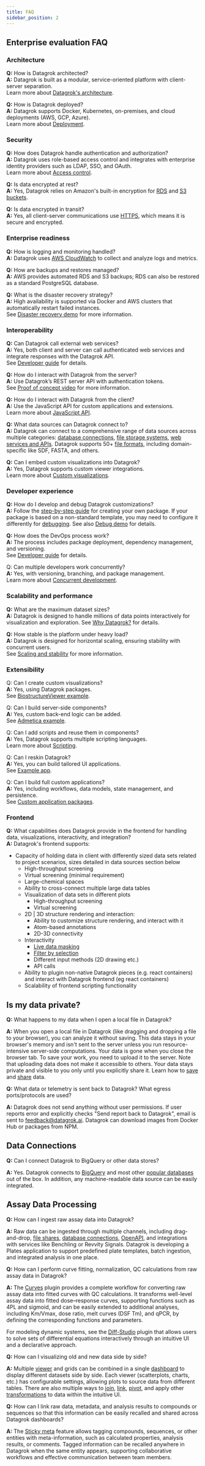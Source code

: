 ```yaml
---
title: FAQ
sidebar_position: 2
---
```


## Enterprise evaluation FAQ

### Architecture

**Q:** How is Datagrok architected?  
**A:** Datagrok is built as a modular, service-oriented platform with client-server separation.  
Learn more about [Datagrok's architecture](../../develop/under-the-hood/architecture.md#goals).

**Q:** How is Datagrok deployed?  
**A:** Datagrok supports Docker, Kubernetes, on-premises, and cloud deployments (AWS, GCP, Azure).  
Learn more about [Deployment](../../deploy/deploy.md).

### Security

**Q:** How does Datagrok handle authentication and authorization?  
**A:** Datagrok uses role-based access control and integrates with enterprise identity providers such as LDAP, SSO, and OAuth.  
Learn more about [Access control](../../govern/access-control/access-control.md).

**Q:** Is data encrypted at rest?  
**A:** Yes, Datagrok relies on Amazon's built-in encryption for [RDS](https://docs.aws.amazon.com/AmazonRDS/latest/UserGuide/Overview.Encryption.html) and [S3 buckets](https://docs.aws.amazon.com/AmazonS3/latest/userguide/bucket-encryption.html).

**Q:** Is data encrypted in transit?  
**A:** Yes, all client-server communications use [HTTPS](https://en.wikipedia.org/wiki/HTTPS), which means it is secure and encrypted.  

### Enterprise readiness

**Q:** How is logging and monitoring handled?  
**A:** Datagrok uses [AWS CloudWatch](https://aws.amazon.com/cloudwatch/) to collect and analyze logs and metrics.  

**Q:** How are backups and restores managed?  
**A:** AWS provides automated RDS and S3 backups; RDS can also be restored as a standard PostgreSQL database.  

**Q:** What is the disaster recovery strategy?  
**A:** High availability is supported via Docker and AWS clusters that automatically restart failed instances.  
See [Disaster recovery demo](https://www.youtube.com/watch?v=oFs9RShkHT8) for more information.

<!--Q: Can infrastructure be managed as code?  
**A:** Yes, using Docker-compose, Jenkins, CloudFormation, or Terraform.  
Datagrok Docker containers are built using Jenkins, all software are upgraded and patched on every build.
Docker-compose manifest is used to describe and deploy Datagrok applications.
Also, there are multiple advanced options to deploy application:
CloudFormation template to deploy to AWS ECS
Terraform scripts to deploy to AWS ECS-->

### Interoperability

**Q:** Can Datagrok call external web services?  
**A:** Yes, both client and server can call authenticated web services and integrate responses with the Datagrok API.  
See [Developer guide](../../develop/develop.md) for details.

**Q:** How do I interact with Datagrok from the server?  
**A:** Use Datagrok’s REST server API with authentication tokens.  
See [Proof of concept video](https://www.youtube.com/watch?v=TjApCwd_3hw) for more information.

**Q:** How do I interact with Datagrok from the client?  
**A:** Use the JavaScript API for custom applications and extensions.  
Learn more about  [JavaScript API](../../develop/packages/js-api.md).

**Q:** What data sources can Datagrok connect to?  
**A:** Datagrok can connect to a comprehensive range of data sources across multiple categories: [database connections](../../access/databases/connectors/connectors.md), [file storage systems](../../access/files/files.md), [web services and APIs](../../access/open-api.md). Datagrok supports 50+ [file formats](../../access/files/supported-formats.md), including domain-specific like SDF, FASTA, and others.

**Q:** Can I embed custom visualizations into Datagrok?  
**A:** Yes, Datagrok supports custom viewer integrations.  
Learn more about [Custom visualizations](../../visualize/viewers/markup.md).

### Developer experience

**Q:** How do I develop and debug Datagrok customizations?   
**A:** Follow the [step-by-step guide](../../develop/how-to/packages/create-package.md) for creating your own package. If your package is based on a non-standard template, you may need to configure it differently for [debugging](../../develop/advanced/debugging.md). See also [Debug demo](https://youtu.be/PDcXLMsu6UM) for details.

**Q:** How does the DevOps process work?  
**A:** The process includes package deployment, dependency management, and versioning.  
See [Developer guide](../../develop/develop.md) for details.

Q: Can multiple developers work concurrently?  
**A:** Yes, with versioning, branching, and package management.  
Learn more about [Concurrent development](../../develop/develop.md#development).

### Scalability and performance

**Q:** What are the maximum dataset sizes?  
**A:** Datagrok is designed to handle millions of data points interactively for visualization and exploration. See [Why Datagrok?](../../datagrok/datagrok.md#why-datagrok) for details.  

**Q:** How stable is the platform under heavy load?  
**A:** Datagrok is designed for horizontal scaling, ensuring stability with concurrent users.  
See [Scaling and stability](../../develop/under-the-hood/infrastructure.md#scalability) for more information.

### Extensibility

Q: Can I create custom visualizations?  
**A:** Yes, using Datagrok packages.  
See [BiostructureViewer example](https://github.com/datagrok-ai/public/tree/master/packages/BiostructureViewer).

Q: Can I build server-side components?  
**A:** Yes, custom back-end logic can be added.  
See [Admetica example](https://github.com/datagrok-ai/public/tree/master/packages/Admetica).

Q: Can I add scripts and reuse them in components?  
**A:** Yes, Datagrok supports multiple scripting languages.  
Learn more about [Scripting](https://datagrok.ai/help/compute/scripting).

Q: Can I reskin Datagrok?  
**A:** Yes, you can build tailored UI applications.  
See [Example app](https://public.datagrok.ai/apps/HitTriage/HitTriage?browse=apps).

Q: Can I build full custom applications?  
**A:** Yes, including workflows, data models, state management, and persistence.  
See [Custom application packages](https://github.com/datagrok-ai/public/tree/master/packages).

### Frontend

**Q:** What capabilities does Datagrok provide in the frontend for handling data, visualizations, interactivity, and integration?     
**A:** Datagrok's frontend supports:
* Capacity of holding data in client with differently sized data sets related to project scenarios, sizes detailed in
    data sources section below
    * High-throughput screening
    * Virtual screening (minimal requirement)
    * Large-chemical spaces
  * Ability to cross-connect multiple large data tables
  * Visualization of data sets in different plots
    * High-throughput screening
    * Virtual screening
  * 2D | 3D structure rendering and interaction:
    * Ability to customize structure rendering, and interact with it
    * Atom-based annotations
    * 2D-3D connectivity
  * Interactivity
    * [Live data masking](https://youtu.be/67LzPsdNrEc)
    * [Filter by selection](https://youtu.be/67LzPsdNrEc)
    * Different input methods (2D drawing etc.)
    * API calls
  * Ability to plugin non-native Datagrok pieces (e.g. react containers) and interact with Datagrok frontend (eg react
    containers)
  * Scalability of frontend scripting functionality

## Is my data private?

**Q:** What happens to my data when I open a local file in Datagrok?

**A:** When you open a local file in Datagrok (like dragging and dropping a file to your browser), you can analyze it without saving. This data stays in your browser's memory and isn't sent to the server unless you run resource-intensive server-side computations. Your data is gone when you close the browser tab. To save your work, you need to upload it to the server. Note that uploading data does not make it accessible to others. Your data stays private and visible to you only until you explicitly share it. Learn how to [save](../concepts/project/project.md#saving-entities-to-projects) and [share](../navigation/basic-tasks/basic-tasks.md#share) data.

**Q:** What data or telemetry is sent back to Datagrok? What egress ports/protocols are used?

**A:** Datagrok does not send anything without user permissions. If user reports error and explicitly checks "Send report back to Datagrok", email is sent to feedback@datagrok.ai. Datagrok can download images from Docker Hub or packages from NPM.

## Data Connections

**Q:** Can I connect Datagrok to BigQuery or other data stores?

**A:** Yes. Datagrok connects to [BigQuery](../../access/databases/connectors/bigquery.md) and most other [popular databases](../../access/databases/connectors/connectors.md) out of the box. In addition, any machine-readable data source can be easily integrated.

<!--## Deployment

**Q:** Do you have a guide for installing and deploying Datagrok on a GCP Kubernetes cluster?

**A:** The fastest way to deploy Datagrok for evaluation is by using Docker Compose on a virtual machine. This setup takes just a minute or two.  

[Learn more](https://datagrok.ai/help/develop/admin/docker-compose)-->

## Assay Data Processing

**Q:** How can I ingest raw assay data into Datagrok?  

**A:** Raw data can be ingested through multiple channels, including drag-and-drop, [file shares](../../access/files/files.md#file-sharing-and-access-control), 
[database connections](../../access/databases/databases.md#connecting-to-database), [OpenAPI](../../access/open-api.md), and integrations with services like 
Benchling or Revvity Signals. Datagrok is developing a Plates application
to support predefined plate templates, batch ingestion, and
integrated analysis in one place.

**Q:** How can I perform curve fitting, normalization, QC calculations from raw assay data in Datagrok?

**A:** The [Curves](https://github.com/datagrok-ai/public/blob/master/packages/Curves/README.md)
plugin provides a complete workflow for converting raw assay data into fitted curves with QC
calculations. It transforms well-level assay data into fitted dose–response curves, supporting
functions such as 4PL and sigmoid, and can be easily extended to additional analyses, including
Km/Vmax, dose ratio, melt curves (DSF Tm), and qPCR, by defining the corresponding functions
and parameters.

For modeling dynamic systems, see the [Diff-Studio](../../compute/diff-studio.md) plugin that
allows users to solve sets of differential equations interactively through an intuitive UI and 
a declarative approach.  

**Q:** How can I visualizing old and new data side by side?  

**A:** Multiple [viewer](../../visualize/viewers/viewers.md) and grids can be combined in a single [dashboard](../../datagrok/concepts/project/dashboard.md) to display different datasets side by side. 
Each viewer (scatterplots, charts, etc.) has configurable settings, allowing plots to source data from different tables. There are also multiple ways to [join](../../transform/join-tables.md), [link](../../transform/link-tables.md), [pivot](../../transform/aggregate-rows.md), and apply other [transformations](../../transform/transform.md) 
to data within the intuitive UI. 

**Q:** How can I link raw data, metadata, and analysis results to compounds or sequences so that this information can be easily recalled and shared across Datagrok dashboards?  

**A:** The [Sticky meta](../../govern/catalog/sticky-meta.md) feature allows tagging compounds, sequences, or other entities 
with meta-information, such as calculated properties, analysis results, or comments. Tagged information can be recalled anywhere in Datagrok 
when the same entity appears, supporting collaborative workflows and effective communication between team members.  